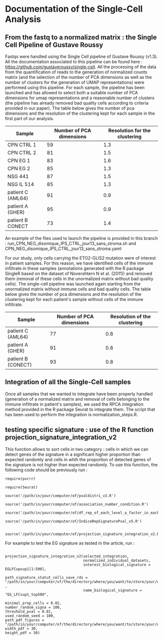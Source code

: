 # Documentation of the Single-Cell Analysis


##  From the fastq to a normalized matrix : the Single Cell Pipeline of Gustave Roussy  


Fastqs were handled using the Single Cell pipeline of Gustave Roussy (v1.3). All the documentation associated to this pipeline can be found here : https://github.com/gustaveroussy/single-cell. All the processing of the data from the quantification of reads to the generation of normalized counts matrix (and the selection of the number of PCA dimensions as well as the number of clusters for the generation of UMAP representations) were performed using this pipeline. For each sample, the pipeline has been launched and has allowed to select both a suitable number of PCA dimensions for umap representations and a reasonable number of clusters (the pipeline has already removed bad quality cells according to criteria provided in our paper). The table below gives the number of pca dimensions and the resolution of the clustering kept for each sample in the first part of our analysis.

 
| Sample | Number of PCA dimensions | Resolution for the clustering |
|--------|--------------------------|-------------------------------|
|CPN CTRL 1| 59 | 1.3 |
|CPN CTRL 2| 81 | 1.5 |
|CPN EG 1| 83 | 1.6 |
|CPN EG 2| 85 | 1.3 |
|NSG 441 |87  | 1.5 |
|NSG IL 514| 85 |1.3|
|patient C  (AML64) | 91 | 0.9 |
|patient A (GHER) | 95 | 0.9 |
|patient B  CONECT| 73 |1.4|

An example of the files used to launch the pipeline is provided in this branch : run_CPN_NEG_disomique_IPS_CTRL_jour13_sans_stroma.sh and CPN_NEG_disomique_IPS_CTRL_jour13_sans_stroma.yaml

For our study, only cells carrying the ETO2-GLIS2 mutation were of interest in patient samples. For this reason, we have identified cells of the immune infiltrate in these samples (annotations generated with the R package SingleR based on the dataset of Novershtern N et al. (2011)) and removed them (removal of these cells in the unormalized matrix without bad quality cells). The single-cell pipeline was launched again starting from the unormalized matrix without immune cells and bad quality cells. The table below gives the number of pca dimensions and the resolution of the clustering kept for each patient's sample without cells of the immune infiltrate. 

| Sample | Number of PCA dimensions | Resolution of the clustering |
|--------|--------------------------|------------------------------|
|patient C (AML64) | 77 | 0.8 |
|patient A (GHER) | 91 | 0.8 |
|patient B (CONECT) | 93 | 0.8 |

## Integration of all the Single-Cell samples

Once all samples that we wanted to integrate have been properly handled (generation of a normalized matrix and removal of cells belonging to the immune infiltrate in patient's samples), we used the RPCA integration method provided in the R package Seurat to integrate them. The script that has been used to perform the integration is normalization_steps.R.


## testing specific signature : use of the R function projection_signature_integration_v2

This function allows to sort cells in two category : cells in which we can detect genes of the signature in a significant higher proportion than expected randomly and cells in whih the proportion of detected genes of the signature is not higher than expected randomly. To use this function, the following code should be previously run :

```
require(purrr)

require(Seurat)

source('/path/in/your/computer/of/pvaldistri_v3.R')

source('/path/in/your/computer/of/association_number_condition.R')

source('/path/in/your/computer/of/df_rep_of_each_level_a_factor_in_each_level_another_factor.R')

source('/path/in/your/computer/of/IndiceRepSignaturePval_v5.R')


source('/path/in/your/computer/of/projection_signature_integration_v2.R')

```

For example to test the EG signature as tested in the article, run :

```

projection_signature_integration_v2(selected_integration,
                                    normalized_individual_datasets,
                                    interest_biological_signature = EGLFCupsup1[1:500],
                                    path_signature_statut_cells_save_rds = "/path/in/your/computer/of/the/directory/where/you/want/to/store/your/output/file_that_will_store_the_classification_for_each_cells.rds" ,
                                    name_biological_signature = "EG_LFCsup1_top500", 
                                 
minimal_prop_cells = 0.02,
number_random_signa = 100,
threshold_pval = 0.01,
used_random_seed = 100,
path_pdf_figures = "/path/in/your/computer/of/the/directory/where/you/want/to/store/your/output/file_containing_the_results_representation.pdf",
width_pdf = 30,
height_pdf = 30)


```

 



 

